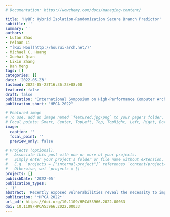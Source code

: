 ```yaml
---
# Documentation: https://wowchemy.com/docs/managing-content/

title: 'HyBP: Hybrid Isolation-Randomization Secure Branch Predictor'
subtitle: ''
summary: ''
authors:
- Lutan Zhao 
- Peinan Li 
- "[Rui Hou](http://hourui-arch.net/)" 
- Michael C. Huang 
- Xuehai Qian 
- Lixin Zhang 
- Dan Meng
tags: []
categories: []
date: '2022-05-23'
lastmod: 2022-05-23T16:36:23+08:00
featured: false
draft: false
publication: "International Symposium on High-Performance Computer Architecture, {HPCA} 2022"
publication_short: "HPCA 2022"

# Featured image
# To use, add an image named `featured.jpg/png` to your page's folder.
# Focal points: Smart, Center, TopLeft, Top, TopRight, Left, Right, BottomLeft, Bottom, BottomRight.
image:
  caption: ''
  focal_point: ''
  preview_only: false

# Projects (optional).
#   Associate this post with one or more of your projects.
#   Simply enter your project's folder or file name without extension.
#   E.g. `projects = ["internal-project"]` references `content/project/deep-learning/index.md`.
#   Otherwise, set `projects = []`.
projects: []
publishDate: '2022-05'
publication_types:
- '1'
abstract: 'Recently exposed vulnerabilities reveal the necessity to improve the security of branch predictors. Branch predictors record history about the execution of different processes, and such information from different processes are stored in the same structure and thus accessible to each other. This leaves the attackers with the opportunities for malicious training and malicious perception. Physical or logical isolation mechanisms such as using dedicated tables and flushing during context-switch can provide security but incur non-trivial costs in space and/or execution time. Randomization mechanisms incurs the performance cost in a different way: those with higher securities add latency to the critical path of the pipeline, while the simpler alternatives leave vulnerabilities to more sophisticated attacks.This paper proposes HyBP, a practical hybrid protection and effective mechanism for building secure branch predictors. The design applies the physical isolation and randomization in the right component to achieve the best of both worlds. We propose to protect the smaller tables with physically isolation based on (thread, privilege) combination; and protect the large tables with randomization. Surprisingly, the physical isolation also significantly enhances the security of the last-level tables by naturally filtering out accesses, reducing the information flow to these bigger tables. As a result, key changes can happen less frequently and be performed conveniently at context switches. Moreover, we propose a latency hiding design for a strong cipher by precomputing the "code book" with a validated, cryptographically strong cipher. Overall, our design incurs a performance penalty of 0.5% compared to 5.1% of physical isolation under the default context switching interval in Linux.'
publication: '*HPCA 2022*'
url_pdf: https://doi.org/10.1109/HPCA53966.2022.00033
doi: 10.1109/HPCA53966.2022.00033
---
```

